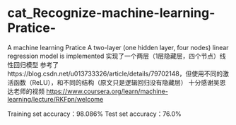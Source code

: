 # cat_Recognize-machine-learning-Pratice-
A machine learning Pratice
A two-layer (one hidden layer, four nodes) linear regression model is implemented
实现了一个两层（1层隐藏层，四个节点）线性回归模型
参考了https://blog.csdn.net/u013733326/article/details/79702148，但使用不同的激活函数（ReLU），和不同的结构（原文只是逻辑回归没有隐藏层）
十分感谢吴恩达老师的视频 https://www.coursera.org/learn/machine-learning/lecture/RKFpn/welcome

Training set accuracy：98.086%
Test set accuracy：76.0%
